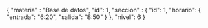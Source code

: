 {
	"materia" : "Base de datos",
	"id": 1,
	"seccion" : {
		"id": 1,
		"horario": {
			"entrada": "6:20",
			"salida": "8:50"
		}
	},
	"nivel": 6
}
